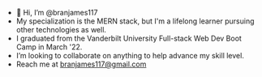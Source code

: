 - 👋 Hi, I’m @branjames117
- My specialization is the MERN stack, but I'm a lifelong learner pursuing other technologies as well.
- I graduated from the Vanderbilt University Full-stack Web Dev Boot Camp in March '22.
- I’m looking to collaborate on anything to help advance my skill level.
- Reach me at branjames117@gmail.com
